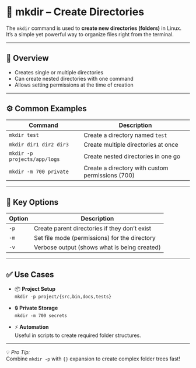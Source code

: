 # 📂 mkdir – Create Directories  

The `mkdir` command is used to **create new directories (folders)** in Linux.  
It’s a simple yet powerful way to organize files right from the terminal.  

---

## 📌 Overview  

- Creates single or multiple directories  
- Can create nested directories with one command  
- Allows setting permissions at the time of creation  

---

## ⚙️ Common Examples  

| Command                     | Description                                      |
|-----------------------------|--------------------------------------------------|
| `mkdir test`                | Create a directory named `test`                  |
| `mkdir dir1 dir2 dir3`      | Create multiple directories at once              |
| `mkdir -p projects/app/logs`| Create nested directories in one go              |
| `mkdir -m 700 private`      | Create a directory with custom permissions (700) |

---

## 🧠 Key Options  

| Option | Description                                               |
|--------|-----------------------------------------------------------|
| `-p`   | Create parent directories if they don’t exist             |
| `-m`   | Set file mode (permissions) for the directory             |
| `-v`   | Verbose output (shows what is being created)              |

---

## ✅ Use Cases  

- 📦 **Project Setup**  
  `mkdir -p project/{src,bin,docs,tests}`  

- 🔒 **Private Storage**  
  `mkdir -m 700 secrets`  

- ⚡ **Automation**  
  Useful in scripts to create required folder structures.  

---

💡 *Pro Tip:*  
Combine `mkdir -p` with `{}` expansion to create complex folder trees fast!  
